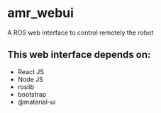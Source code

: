 # amr_webui

A ROS web interface to control remotely the robot

## This web interface depends on:

- React JS
- Node JS
- roslib
- bootstrap
- @material-ui
